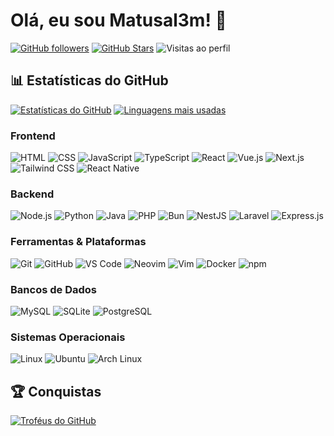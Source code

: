 # Olá, eu sou Matusal3m! 👋

[![GitHub followers](https://img.shields.io/github/followers/Matusal3m?style=social)](https://github.com/Matusal3m)
[![GitHub Stars](https://img.shields.io/github/stars/Matusal3m?style=social)](https://github.com/Matusal3m)
![Visitas ao perfil](https://komarev.com/ghpvc/?username=Matusal3m&color=blueviolet)

## 📊 Estatísticas do GitHub

[![Estatísticas do GitHub](https://github-readme-stats.vercel.app/api?username=Matusal3m&show_icons=true&theme=radical)](https://github.com/Matusal3m)
[![Linguagens mais usadas](https://github-readme-stats.vercel.app/api/top-langs/?username=Matusal3m&layout=compact&theme=radical)](https://github.com/Matusal3m)

### Frontend

![HTML](https://skillicons.dev/icons?i=html)
![CSS](https://skillicons.dev/icons?i=css)
![JavaScript](https://skillicons.dev/icons?i=js)
![TypeScript](https://skillicons.dev/icons?i=ts)
![React](https://skillicons.dev/icons?i=react)
![Vue.js](https://skillicons.dev/icons?i=vue)
![Next.js](https://skillicons.dev/icons?i=next)
![Tailwind CSS](https://skillicons.dev/icons?i=tailwind)
![React Native](https://skillicons.dev/icons?i=react-native)

### Backend

![Node.js](https://skillicons.dev/icons?i=nodejs)
![Python](https://skillicons.dev/icons?i=py)
![Java](https://skillicons.dev/icons?i=java)
![PHP](https://skillicons.dev/icons?i=php)
![Bun](https://skillicons.dev/icons?i=bun)
![NestJS](https://skillicons.dev/icons?i=nest)
![Laravel](https://skillicons.dev/icons?i=laravel)
![Express.js](https://skillicons.dev/icons?i=express)

### Ferramentas & Plataformas

![Git](https://skillicons.dev/icons?i=git)
![GitHub](https://skillicons.dev/icons?i=github)
![VS Code](https://skillicons.dev/icons?i=vscode)
![Neovim](https://skillicons.dev/icons?i=neovim)
![Vim](https://skillicons.dev/icons?i=vim)
![Docker](https://skillicons.dev/icons?i=docker)
![npm](https://skillicons.dev/icons?i=npm)

### Bancos de Dados

![MySQL](https://skillicons.dev/icons?i=mysql)
![SQLite](https://skillicons.dev/icons?i=sqlite)
![PostgreSQL](https://skillicons.dev/icons?i=postgresql)

### Sistemas Operacionais

![Linux](https://skillicons.dev/icons?i=linux)
![Ubuntu](https://skillicons.dev/icons?i=ubuntu)
![Arch Linux](https://skillicons.dev/icons?i=arch)

## 🏆 Conquistas

[![Troféus do GitHub](https://github-profile-trophy.vercel.app/?username=Matusal3m&theme=onedark&row=2&column=4)](https://github.com/Matusal3m)
